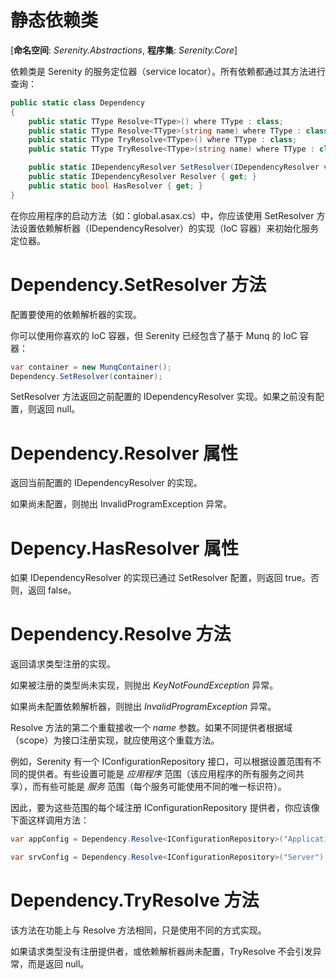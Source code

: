 # 静态依赖类

[**命名空间**: *Serenity.Abstractions*, **程序集**: *Serenity.Core*]

依赖类是 Serenity 的服务定位器（service locator）。所有依赖都通过其方法进行查询：

```cs
public static class Dependency
{
    public static TType Resolve<TType>() where TType : class;
    public static TType Resolve<TType>(string name) where TType : class;
    public static TType TryResolve<TType>() where TType : class;
    public static TType TryResolve<TType>(string name) where TType : class;

    public static IDependencyResolver SetResolver(IDependencyResolver value);
    public static IDependencyResolver Resolver { get; }
    public static bool HasResolver { get; }
}
```

在你应用程序的启动方法（如：global.asax.cs）中，你应该使用 SetResolver 方法设置依赖解析器（IDependencyResolver）的实现（IoC 容器）来初始化服务定位器。

# Dependency.SetResolver 方法

配置要使用的依赖解析器的实现。

你可以使用你喜欢的 IoC 容器，但 Serenity 已经包含了基于 Munq 的 IoC 容器：

```cs
var container = new MunqContainer();
Dependency.SetResolver(container);
```

SetResolver 方法返回之前配置的 IDependencyResolver 实现。如果之前没有配置，则返回 null。

# Dependency.Resolver 属性

返回当前配置的 IDependencyResolver 的实现。

如果尚未配置，则抛出 InvalidProgramException 异常。

# Depency.HasResolver 属性

如果 IDependencyResolver 的实现已通过 SetResolver 配置，则返回 true。否则，返回 false。

# Dependency.Resolve 方法

返回请求类型注册的实现。

如果被注册的类型尚未实现，则抛出 *KeyNotFoundException* 异常。

如果尚未配置依赖解析器，则抛出 *InvalidProgramException* 异常。

Resolve 方法的第二个重载接收一个 *name* 参数。如果不同提供者根据域（scope）为接口注册实现，就应使用这个重载方法。

例如，Serenity 有一个 IConfigurationRepository 接口，可以根据设置范围有不同的提供者。有些设置可能是 *应用程序* 范围（该应用程序的所有服务之间共享），而有些可能是 *服务* 范围（每个服务可能使用不同的唯一标识符）。

因此，要为这些范围的每个域注册 IConfigurationRepository 提供者，你应该像下面这样调用方法：

```cs
var appConfig = Dependency.Resolve<IConfigurationRepository>("Application");

var srvConfig = Dependency.Resolve<IConfigurationRepository>("Server");
```

# Dependency.TryResolve 方法

该方法在功能上与 Resolve 方法相同，只是使用不同的方式实现。

如果请求类型没有注册提供者，或依赖解析器尚未配置，TryResolve 不会引发异常，而是返回 null。

